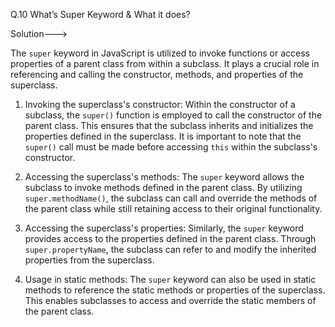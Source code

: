 Q.10 What’s Super Keyword & What it does?

Solution--->

The `super` keyword in JavaScript is utilized to invoke functions or access properties of a parent class from within a subclass. It plays a crucial role in referencing and calling the constructor, methods, and properties of the superclass.

1. Invoking the superclass's constructor: Within the constructor of a subclass, the `super()` function is employed to call the constructor of the parent class. This ensures that the subclass inherits and initializes the properties defined in the superclass. It is important to note that the `super()` call must be made before accessing `this` within the subclass's constructor.

2. Accessing the superclass's methods: The `super` keyword allows the subclass to invoke methods defined in the parent class. By utilizing `super.methodName()`, the subclass can call and override the methods of the parent class while still retaining access to their original functionality.

3. Accessing the superclass's properties: Similarly, the `super` keyword provides access to the properties defined in the parent class. Through `super.propertyName`, the subclass can refer to and modify the inherited properties from the superclass.

4. Usage in static methods: The `super` keyword can also be used in static methods to reference the static methods or properties of the superclass. This enables subclasses to access and override the static members of the parent class.
